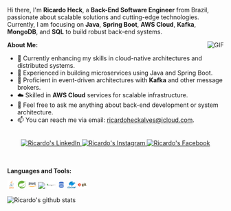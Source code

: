 
Hi there, I'm **Ricardo Heck**, a **Back-End Software Engineer** from Brazil, passionate about scalable solutions and cutting-edge technologies. Currently, I am focusing on **Java**, **Spring Boot**, **AWS Cloud**, **Kafka**, **MongoDB**, and **SQL** to build robust back-end systems.

<img align="right" alt="GIF" src="https://i.pinimg.com/originals/e4/26/70/e426702edf874b181aced1e2fa5c6cde.gif" />

**About Me:**

- 🌱 Currently enhancing my skills in cloud-native architectures and distributed systems.
- 💼 Experienced in building microservices using Java and Spring Boot.
- 🔧 Proficient in event-driven architectures with **Kafka** and other message brokers.
- ☁️ Skilled in **AWS Cloud** services for scalable infrastructure.
- 💬 Feel free to ask me anything about back-end development or system architecture.
- 📫 You can reach me via email: ricardoheckalves@icloud.com.
<br />

<div align="center">
  <a href="https://www.linkedin.com/in/ricardoheckalves/">
    <img alt="Ricardo's LinkedIn" width="22px" src="https://upload.wikimedia.org/wikipedia/commons/e/e9/Linkedin_icon_white.svg" />
  </a>
  <a href="https://www.instagram.com/ricardoheckbass/">
    <img alt="Ricardo's Instagram" width="22px" src="https://upload.wikimedia.org/wikipedia/commons/9/95/Instagram_logo_2022.svg" />
  </a>
  <a href="https://www.facebook.com/ricardoheckalves">
    <img alt="Ricardo's Facebook" width="22px" src="https://upload.wikimedia.org/wikipedia/commons/5/51/Facebook_f_logo_%282019%29.svg" />
  </a>
</div>

<br />
<br />

**Languages and Tools:**  

<code><img height="20" src="https://raw.githubusercontent.com/github/explore/80688e429a7d4ef2fca1e82350fe8e3517d3494d/topics/java/java.png"></code>
<code><img height="20" src="https://raw.githubusercontent.com/github/explore/80688e429a7d4ef2fca1e82350fe8e3517d3494d/topics/spring/spring.png"></code>
<code><img height="20" src="https://raw.githubusercontent.com/github/explore/80688e429a7d4ef2fca1e82350fe8e3517d3494d/topics/aws/aws.png"></code>
<code><img height="20" src="https://user-images.githubusercontent.com/25181517/192107004-2d2fff80-d207-4916-8a3e-130fee5ee495.png"></code>
<code><img height="20" src="https://raw.githubusercontent.com/github/explore/80688e429a7d4ef2fca1e82350fe8e3517d3494d/topics/mongodb/mongodb.png"></code>
<code><img height="20" src="https://raw.githubusercontent.com/github/explore/80688e429a7d4ef2fca1e82350fe8e3517d3494d/topics/sql/sql.png"></code>
<code><img height="20" src="https://raw.githubusercontent.com/github/explore/80688e429a7d4ef2fca1e82350fe8e3517d3494d/topics/docker/docker.png"></code>
<code><img height="20" src="https://raw.githubusercontent.com/github/explore/80688e429a7d4ef2fca1e82350fe8e3517d3494d/topics/git/git.png"></code>

![Ricardo's github stats](https://github-readme-stats.vercel.app/api?username=rheckalves&show_icons=true&hide_border=true)
